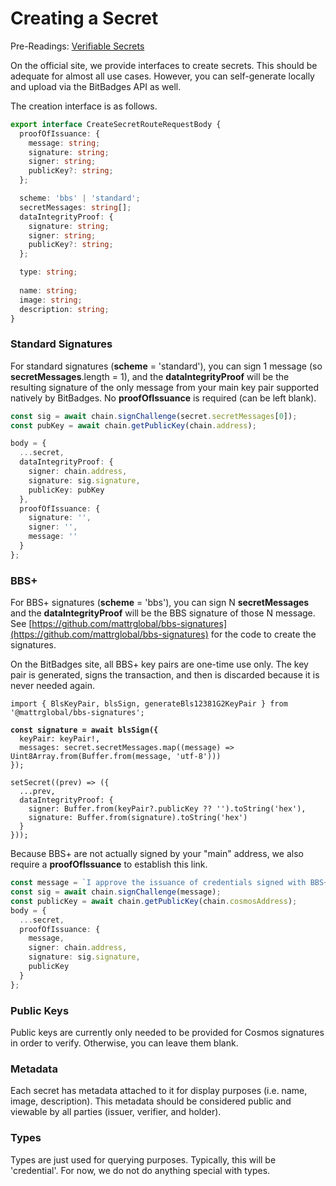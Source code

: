 # Creating a Secret

Pre-Readings: [Verifiable Secrets](./)

On the official site, we provide interfaces to create secrets. This should be adequate for almost all use cases. However, you can self-generate locally and upload via the BitBadges API as well.&#x20;

The creation interface is as follows.

```typescript
export interface CreateSecretRouteRequestBody {
  proofOfIssuance: {
    message: string;
    signature: string;
    signer: string;
    publicKey?: string;
  };

  scheme: 'bbs' | 'standard';
  secretMessages: string[];
  dataIntegrityProof: {
    signature: string;
    signer: string;
    publicKey?: string;
  };

  type: string;
  
  name: string;
  image: string;
  description: string;
}
```

### Standard Signatures

For standard signatures (**scheme** = 'standard'), you can sign 1 message (so **secretMessages**.length = 1), and the **dataIntegrityProof** will be the resulting signature of the only message from your main key pair supported natively by BitBadges. No **proofOfIssuance** is required (can be left blank).

```typescript
const sig = await chain.signChallenge(secret.secretMessages[0]);
const pubKey = await chain.getPublicKey(chain.address);

body = {
  ...secret,
  dataIntegrityProof: {
    signer: chain.address,
    signature: sig.signature,
    publicKey: pubKey
  },
  proofOfIssuance: {
    signature: '',
    signer: '',
    message: ''
  }
};
```

### **BBS+**

For BBS+ signatures (**scheme** = 'bbs'), you can sign N **secretMessages** and the **dataIntegrityProof** will be the BBS signature of those N message. See [https://github.com/mattrglobal/bbs-signatures](https://github.com/mattrglobal/bbs-signatures) for the code to create the signatures.&#x20;

On the BitBadges site, all BBS+ key pairs are one-time use only. The key pair is generated, signs the transaction, and then is discarded because it is never needed again.

<pre class="language-typescript"><code class="lang-typescript">import { BlsKeyPair, blsSign, generateBls12381G2KeyPair } from '@mattrglobal/bbs-signatures';

<strong>const signature = await blsSign({
</strong>  keyPair: keyPair!,
  messages: secret.secretMessages.map((message) => Uint8Array.from(Buffer.from(message, 'utf-8')))
});

setSecret((prev) => ({
  ...prev,
  dataIntegrityProof: {
    signer: Buffer.from(keyPair?.publicKey ?? '').toString('hex'),
    signature: Buffer.from(signature).toString('hex')
  }
}));
</code></pre>

Because BBS+ are not actually signed by your "main" address, we also require a **proofOfIssuance** to establish this link.&#x20;

```typescript
const message = `I approve the issuance of credentials signed with BBS+ ${secret.dataIntegrityProof.signer} as my own.\n\n`;
const sig = await chain.signChallenge(message);
const publicKey = await chain.getPublicKey(chain.cosmosAddress);
body = {
  ...secret,
  proofOfIssuance: {
    message,
    signer: chain.address,
    signature: sig.signature,
    publicKey
  }
};
```

### **Public Keys**

Public keys are currently only needed to be provided for Cosmos signatures in order to verify. Otherwise, you can leave them blank.

### **Metadata**

Each secret has metadata attached to it for display purposes (i.e. name, image, description). This metadata should be considered public and viewable by all parties (issuer, verifier, and holder).

### **Types**

Types are just used for querying purposes. Typically, this will be 'credential'. For now, we do not do anything special with types.
